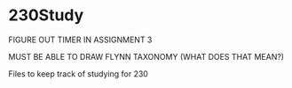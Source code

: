 230Study
========

FIGURE OUT TIMER IN ASSIGNMENT 3

MUST BE ABLE TO DRAW FLYNN TAXONOMY (WHAT DOES THAT MEAN?)

Files to keep track of studying for 230
